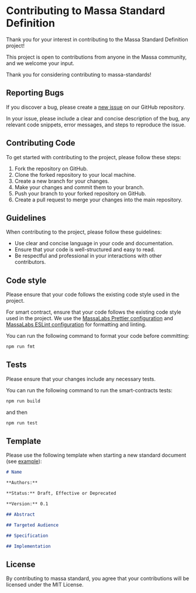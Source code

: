 # Contributing to Massa Standard Definition

Thank you for your interest in contributing to the Massa Standard Definition project!

This project is open to contributions from anyone in the Massa community, and we welcome your input.

Thank you for considering contributing to massa-standards!

## Reporting Bugs

If you discover a bug, please create a [new issue](https://github.com/massalabs/massa-standards/issues/new?assignees=&labels=issue%3Abug&projects=&template=bug.md&title=) on our GitHub repository.

In your issue, please include a clear and concise description of the bug, any relevant code snippets, error messages, and steps to reproduce the issue.

## Contributing Code

To get started with contributing to the project, please follow these steps:

1. Fork the repository on GitHub.
2. Clone the forked repository to your local machine.
3. Create a new branch for your changes.
4. Make your changes and commit them to your branch.
5. Push your branch to your forked repository on GitHub.
6. Create a pull request to merge your changes into the main repository.

## Guidelines

When contributing to the project, please follow these guidelines:

- Use clear and concise language in your code and documentation.
- Ensure that your code is well-structured and easy to read.
- Be respectful and professional in your interactions with other contributors.

## Code style
Please ensure that your code follows the existing code style used in the project.

For smart contract, ensure that your code follows the existing code style used in the project. We use the [MassaLabs Prettier configuration](https://github.com/massalabs/prettier-config-as) and [MassaLabs ESLint configuration](https://github.com/massalabs/eslint-config) for formatting and linting.

You can run the following command to format your code before committing:

```sh
npm run fmt
```

## Tests

Please ensure that your changes include any necessary tests.
  
You can run the following command to run the smart-contracts tests:

```sh
npm run build
```

and then

```sh
npm run test
```
## Template

Please use the following template when starting a new standard document (see [example](wallet/dapps-communication.md)):

```markdown
# Name

**Authors:** 

**Status:** Draft, Effective or Deprecated

**Version:** 0.1

## Abstract

## Targeted Audience

## Specification

## Implementation

```

## License

By contributing to massa standard, you agree that your contributions will be licensed under the MIT License.
